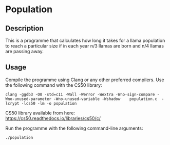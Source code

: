 # Population

## Description

This is a programme that calculates how long it takes for a llama population to reach a particular size if in each year n/3 llamas are born and n/4 llamas are passing away.

## Usage

Compile the programme using Clang or any other preferred compilers. Use the following command with the CS50 library:

```
clang -ggdb3 -O0 -std=c11 -Wall -Werror -Wextra -Wno-sign-compare -Wno-unused-parameter -Wno-unused-variable -Wshadow    population.c  -lcrypt -lcs50 -lm -o population
```

CS50 library available from here: https://cs50.readthedocs.io/libraries/cs50/c/

Run the programme with the following command-line arguments:

```
./population
```
